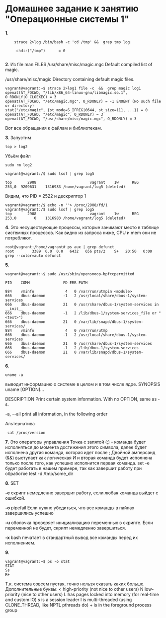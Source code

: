 # Домашнее задание к занятию "Операционные системы 1"
**1**.
```
 	strace 2>log /bin/bash -c 'cd /tmp' &&  grep tmp log

     chdir("/tmp")      = 0
     
```
**2**.	Из file man
FILES
   /usr/share/misc/magic.mgc  Default compiled list of magic.

/usr/share/misc/magic      Directory containing default magic files.

```
vagrant@vagrant:~$ strace 2>log1 file -c  &&  grep magic log1
openat(AT_FDCWD, "/lib/x86_64-linux-gnu/libmagic.so.1", O_RDONLY|O_CLOEXEC) = 3
openat(AT_FDCWD, "/etc/magic.mgc", O_RDONLY) = -1 ENOENT (No such file or directory)
stat("/etc/magic", {st_mode=S_IFREG|0644, st_size=111, ...}) = 0
openat(AT_FDCWD, "/etc/magic", O_RDONLY) = 3
openat(AT_FDCWD, "/usr/share/misc/magic.mgc", O_RDONLY) = 3
```

Вот все обращения к файлам и библиотекам.

**3**.	Запустим 
```
top > log2
```
Убьём файл 
```
sudo rm log2
```
```
vagrant@vagrant:/$ sudo lsof | grep log5

top       2908                        vagrant    1w      REG              253,0  9209631    1316983 /home/vagrant/log5 (deleted)

```
Видим, что PID = 2522 и дескриптор 1
```
vagrant@vagrant:/$ echo -n ''> /proc/2908/fd/1
vagrant@vagrant:/$ sudo lsof | grep log5
top       2908                        vagrant    1w      REG              253,0        0    1316983 /home/vagrant/log5 (deleted)
```
**4**.	Это несуществующие процессы, которые занимают место в таблице системных процессов. Как видно из запроса ниже, CPU и mem они не потребляют.
```
root@vagrant:/home/vagrant# ps aux | grep defunct
root        3389  0.0  0.0   6432   656 pts/2    S+   20:50   0:00 grep --color=auto defunct
```
**5**.	
```
vagrant@vagrant:~$ sudo /usr/sbin/opensnoop-bpfccpermitted

PID    COMM               FD ERR PATH

884    vminfo              4   0 /var/run/utmpin <module>
666    dbus-daemon        -1   2 /usr/local/share/dbus-1/system-services
666    dbus-daemon        21   0 /usr/share/dbus-1/system-services in __init__
666    dbus-daemon        -1   2 /lib/dbus-1/system-services_file or "<text>")
666    dbus-daemon        21   0 /var/lib/snapd/dbus-1/system-services/
884    vminfo              4   0 /var/run/utmp
666    dbus-daemon        -1   2 /usr/local/share/dbus-1/system-services
666    dbus-daemon        21   0 /usr/share/dbus-1/system-services
666    dbus-daemon        -1   2 /lib/dbus-1/system-services
666    dbus-daemon        21   0 /var/lib/snapd/dbus-1/system-services/
```



**6**.	
```
uname -a  
```
 выводит информацию о системе в целом и в том числе ядре.
SYNOPSIS
       uname [OPTION]...

DESCRIPTION
       Print certain system information.  With no OPTION, same as -s.

 -a, --all
print all information, in the following order

Альтернатива
```
 cat /proc/version
```

**7**.	Это операторы управления
Точка с запятой (;)  - команда будет исполняться до момента достижения этого символа, далее будет исполнена другая команда, которая идет после ; 
Двойной амперсанд (&&) выступает как логическая И и вторая команда будет исполнена только после того, как успешно исполнится первая команда.
set -e будет работать в нашем примере, так как завершит работу при обработке test -d /tmp/some_dir

**8**.	SET

**-e** скрипт немедленно завершит работу, если любая команда выйдет с ошибкой.

**-o** pipefail  Если нужно убедиться, что все команды в пайпах завершились успешно

**-u** оболочка проверяет инициализацию переменных в скрипте. Если переменной не будет, скрипт немедленно завершиться.

**-x** bash печатает в стандартный вывод все команды перед их исполнением.

**9**. 
```
vagrant@vagrant:~$ ps -o stat
STAT
Ss
R+
```
Т.к. система совсем пустая, точно нельзя сказать каких больше.
Дополнительные буквы:
<    high-priority (not nice to other users)
               N    low-priority (nice to other users)
               L    has pages locked into memory (for real-time and custom IO)
               s    is a session leader
               l    is multi-threaded (using CLONE_THREAD, like NPTL pthreads do)
               +    is in the foreground process group




